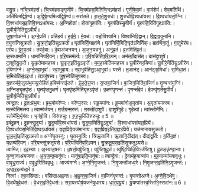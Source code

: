 

  
वसु॒न्न। नचि॒त्रम॑हसं। चि॒त्रम॑हसङ्गृणीषे। चि॒त्रम॑हस॒मिति॑चि॒त्रऽम॑हसं। गृ॒णी॒षे॒वा॒मं। वा॒मंशेवं॑। शेव॒मति॑थिं। अति॑थिमद्विषे॒ण्यं। अ॒द्वि॒षे॒ण्यमित्य॑द्वि॒षे॒ण्यं॥ सरा॑सते। रा॒स॒ते॒शु॒रुध॑:। शु॒रुधो॑वि॒श्वधा॑यस:। वि॒श्वधा॑यसो॒ग्नि:। वि॒श्वधा॑यस॒इति॑वि॒श्वऽधा॑यस:। अ॒ग्निहोता॑। होता॑गृ॒हप॑ति:। गृ॒हप॑तिस्सु॒वीर्यं॑। गृ॒हप॑ति॒रिति॑गृ॒हऽप॑ति:। सु॒वीर्य॒मिति॑सु॒ऽवीर्यं॑॥  
जु॒षा॒णोअ॑ग्ने। अ॒ग्ने॒प्रति॑। प्रति॑हर्य। ह॒र्य॒मे॒। मे॒वच॑:। वचो॒विश्वा॑नि। विश्वा॑निवि॒द्वान्। वि॒द्वाव॒युना॑नि। व॒युना॑निसुक्रतो। सु॒क्र॒तो॒इति॑सुऽक्रतो॥ घृत॑निर्णि॒ग्ब्रह्म॑णे। घृत॑निर्णि॒गिति॒घृत॑ऽनिर्निक्। ब्रह्म॑णॆगा॒तुं। गा॒तुमेर॑य। एर॑य। ई॒र॒य॒तव॑। तव॑दे॒वा:। दे॒वाअ॑जनयन्। अ॒ज॒न॒यन्ननु॑। अनु॑व्र॒तं। व्र॒तमिति॑व्र॒तं॥  
स॒प्तधामा॑नि। धामा॑निपरि॒यन्। प॒रि॒यन्नम॑र्त्य:। प॒रि॒यन्निति॑प॒रि॒ऽयन्। अम॑र्त्यो॒दास॑त्। दास॑द्दा॒शुषे॑। दा॒शुषे॑सु॒कृते॑। सु॒कृते॑मामहस्व। सु॒कृत॒इति॑सु॒ऽकृते॑। म॒म॒ह॒स्वेति॑ममहस्व॥ सु॒वीरे॑णर॒यिणा॑। सु॒वीरे॒णॆति॑सु॒ऽवीरे॑ण। र॒यिणा॑ग्ने। अ॒ग्ने॒स्वा॒भुवा॑। स्वा॒भुवा॒य:। स्वा॒भुवेति॑सु॒ऽआ॒भुवा॑। यस्ते॑। त॒आन॑ट्। आन॑ट्स॒मिधा॑। स॒मिधा॒तं। स॒मिधेति॑सं॒ऽइधा॑। तञ्जु॑षस्व। जु॒ष॒स्वेति॑जुषस्व॥  
य॒ज्ञस्य॑के॒तुम्प्र॑थ॒मम्पु॒रोहि॑तं ह॒विष्म॑न्तईळते। ई॒ळ॒ते॒स॒प्त। स॒प्तवा॒जिनं॑। वा॒जिन॒मिति॑वा॒जिनं॑॥ शृ॒ण्वन्त॑म॒ग्निं। अ॒ग्निङ्घृ॒तपृ॑ष्ठं। घृ॒तपृ॑ष्ठमु॒क्षणं॑। घृ॒तपृ॑ष्ठ॒मिति॑घृ॒तऽपृ॑ष्ठं। उ॒क्षणं॑पृ॒णन्तं॑। पृ॒णन्तं॑दे॒वं। दे॒वम्पृ॑ण॒तेसु॒वीर्यं॑। सु॒वीर्य॒मिति॑सु॒ऽवीर्यं॑॥  
त्वन्दू॒त:। दू॒त:प्र॑थ॒म:। प्र॒थ॒मोवरे॑ण्य:। वरे॑ण्य॒स्स:। सहू॒यमा॑न:। हू॒यमा॑नोअ॒मृता॑य। अ॒मृता॑यमत्स्व। म॒त्स्वेति॑मत्स्व॥ त्वाम्म॑र्जयन्। म॒र्ज॒य॒न्म॒रुत॑:। म॒रुतो॑दा॒शुषे॑। दा॒शुषे॑गृ॒हे। गृ॒हेत्वां। त्वांस्तोमे॑भि:। स्तोमे॑भि॒र्भृग॑व:। भृग॑वो॒वि। विरु॑रुचु:। रु॒रु॒चु॒रिति॑रुरुचु:॥ 5 ॥  
इषं॑दु॒हन्। दु॒हन्त्सु॒दुघां॑। सु॒दुघां॑वि॒श्वधा॑यसं। सु॒दुघा॒मिति॑सु॒ऽदुघां॑। वि॒श्वाधा॑यसंयज्ञ॒प्रिये॑। वि॒श्वधा॑यस॒मिति॑वि॒श्वऽधा॑यसं। य॒ज्ञ॒प्रिये॒यज॑मानाय। य॒ज्ञ॒प्रिय॒इति॑य॒ज्ञ॒ऽप्रिये॑। यज॑मानायसुक्रतो। सु॒क्र॒तो॒इति॑सुऽक्रतो॥ अग्ने॑घृ॒तस्नु॑:। घृ॒तस्नु॒र्त्रि:। त्रिऋ॒तानि॑। ऋ॒तानि॒दीद्य॑त्। दीद्य॑द्व॒र्ति:। व॒र्तिय॒ज्ञं। य॒ज्ञम्प॑रि॒यन्। प॒रि॒यन्त्सु॑क्रतूयसे। प॒रि॒यन्निति॑प॒रि॒ऽयन्। सु॒क्र॒तू॒य॒स॒इति॑सुक्रतुऽयसे॥  
त्वामित्। इद॒स्या:। अ॒स्याउ॒षस॑:। उ॒षसो॒व्यु॑ष्टिषु। व्यु॑ष्टिषुदू॒तं। व्यु॑ष्टि॒ष्विति॒विऽउ॑ष्टिषु। दू॒तङ्कृ॑ण्वा॒ना:। कृ॒ण्वा॒नाअ॑यजन्त। अ॒य॒ज॒न्त॒मानु॑षा:। मानु॑षा॒इति॒मानु॑षा:॥ त्वान्दे॒वा:। दे॒वाम॑ह॒याय्या॑य। म॒ह॒याय्या॑यवावृधु:। वा॒वृ॒धु॒राज्यं॑। व॒वृ॒धु॒रिति॑ववृधु:। आज्य॑मग्ने। अ॒ग्ने॒नि॒मृ॒जन्त॑:। नि॒मृ॒जन्तो॑अध्व॒रे। नि॒मृ॒जन्त॒इति॑नि॒ऽमृ॒जन्त॑:। अ॒ध्व॒र॒इत्य॑ध्व॒रे॥  
नित्वा॑। त्वा॒वसि॑ष्ठा:। वसि॑ष्ठाअह्वन्त। अ॒ह्व॒न्त॒वा॒जिनं॑। वा॒जिनं॑गृ॒णन्त॑:। गृ॒णन्तो॑अग्ने। अ॒ग्ने॒वि॒दथे॑षु। वि॒दथे॑षुवे॒धस॑:। वे॒धस॒इति॑वे॒धस॑:॥ सरा॒यस्पोषं॒यज॑नेषुधारय। धा॒र॒य॒यू॒यं। यू॒यम्पा॑तस्व॒स्तिभि॒स्सदा॑न:॥ 6 ॥  
